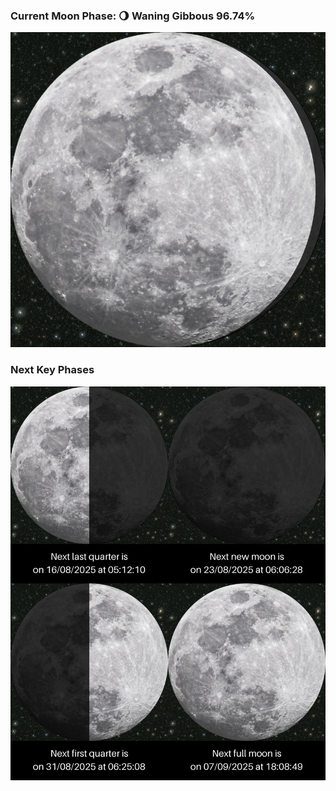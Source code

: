 ### Current Moon Phase: 🌖 Waning Gibbous 96.74%
![Moon Phase](moonphase.png)
### Next Key Phases
![Gallery](gallery.png)